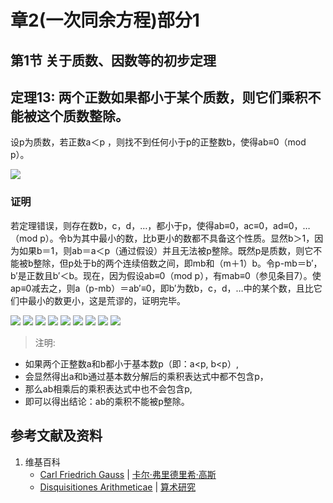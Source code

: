 # 章2(一次同余方程)部分1

## 第1节 关于质数、因数等的初步定理

## 定理13: 两个正数如果都小于某个质数，则它们乘积不能被这个质数整除。

设p为质数，若正数a＜p ，则找不到任何小于p的正整数b，使得ab≡0（mod p）。

![](/images/数论/高斯的算术研究中典型的推演实验/章2/定理13/13-1.jpg)

### 证明

若定理错误，则存在数b，c，d，…，都小于p，使得ab≡0，ac≡0，ad≡0，…（mod p）。令b为其中最小的数，比b更小的数都不具备这个性质。显然b＞1，因为如果b＝1，则ab＝a＜p（通过假设）并且无法被p整除。既然p是质数，则它不能被b整除，但p处于b的两个连续倍数之间，即mb和（m＋1）b。令p-mb＝b′，b′是正数且b′＜b。现在，因为假设ab≡0（mod p），有mab≡0（参见条目7）。使ap≡0减去之，则a（p-mb）＝ab′≡0，即b′为数b，c，d，…中的某个数，且比它们中最小的数更小，这是荒谬的，证明完毕。 

![](/images/数论/高斯的算术研究中典型的推演实验/章2/定理13/13-2.jpg)
![](/images/数论/高斯的算术研究中典型的推演实验/章2/定理13/13-3.jpg)
![](/images/数论/高斯的算术研究中典型的推演实验/章2/定理13/13-4.jpg)
![](/images/数论/高斯的算术研究中典型的推演实验/章2/定理13/13-5.jpg)
![](/images/数论/高斯的算术研究中典型的推演实验/章2/定理13/13-6.jpg)
![](/images/数论/高斯的算术研究中典型的推演实验/章2/定理13/13-7.jpg)
![](/images/数论/高斯的算术研究中典型的推演实验/章2/定理13/13-8.jpg)
![](/images/数论/高斯的算术研究中典型的推演实验/章2/定理13/13-9.jpg)
![](/images/数论/高斯的算术研究中典型的推演实验/章2/定理13/13-10.jpg)

> 注明:
>  
- 如果两个正整数a和b都小于基本数p（即：a<p, b<p）, 
- 会显然得出a和b通过基本数分解后的乘积表达式中都不包含p，
- 那么ab相乘后的乘积表达式中也不会包含p, 
- 即可以得出结论：ab的乘积不能被p整除。

## 参考文献及资料

1. 维基百科
	- [Carl Friedrich Gauss](https://en.wikipedia.org/wiki/Carl_Friedrich_Gauss) | [卡尔·弗里德里希·高斯](https://zh.wikipedia.org/wiki/%E5%8D%A1%E7%88%BE%C2%B7%E5%BC%97%E9%87%8C%E5%BE%B7%E9%87%8C%E5%B8%8C%C2%B7%E9%AB%98%E6%96%AF) 
	- [Disquisitiones Arithmeticae](https://en.wikipedia.org/wiki/Disquisitiones_Arithmeticae) | [算术研究](https://zh.wikipedia.org/wiki/算术研究) 




